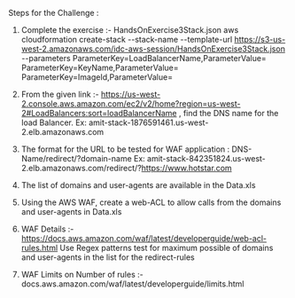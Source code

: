 Steps for the Challenge :

1. Complete the exercise :- HandsOnExercise3Stack.json
aws cloudformation create-stack --stack-name <StackName> --template-url https://s3-us-west-2.amazonaws.com/idc-aws-session/HandsOnExercise3Stack.json --parameters ParameterKey=LoadBalancerName,ParameterValue=<ElbName> ParameterKey=KeyName,ParameterValue=<KeyName> ParameterKey=ImageId,ParameterValue=<imageId>

2. From the given link :- https://us-west-2.console.aws.amazon.com/ec2/v2/home?region=us-west-2#LoadBalancers:sort=loadBalancerName , find the DNS name for the load Balancer. Ex: amit-stack-1876591461.us-west-2.elb.amazonaws.com
3. The format for the URL to be tested for WAF application : DNS-Name/redirect/?domain-name
Ex: amit-stack-842351824.us-west-2.elb.amazonaws.com/redirect/?https://www.hotstar.com
4. The list of domains and user-agents are available in the Data.xls
5. Using the AWS WAF, create a web-ACL to allow calls from the domains and user-agents in Data.xls
6. WAF Details :-
  https://docs.aws.amazon.com/waf/latest/developerguide/web-acl-rules.html
  Use Regex patterns test for maximum possible of domains and user-agents in the list for the redirect-rules
7. WAF Limits on Number of rules :- docs.aws.amazon.com/waf/latest/developerguide/limits.html
